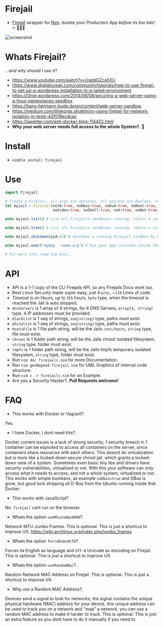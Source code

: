 # Firejail

- [Firejail](https://firejail.wordpress.com/features-3/#namespaces) wrapper for [Nim](https://nim-lang.org/learn.html).
_Isolate your Production App before its too late!_
🔥 🔐👑🔥

![screenshot](https://source.unsplash.com/-YGdiRcY9Sc/800x402 "FireJails")


# Whats Firejail?

_...and why should I use it?_

- https://www.youtube.com/watch?v=UgddGZca5XU  
- https://www.digitalocean.com/community/tutorials/how-to-use-firejail-to-set-up-a-wordpress-installation-in-a-jailed-environment
- https://l3net.wordpress.com/2014/06/08/securing-a-web-server-using-a-linux-namespaces-sandbox
- https://hans-hermann-bode.de/en/content/web-server-sandbox
- https://medium.com/@george.shuklin/on-using-firejail-for-network-isolation-in-tests-42f018ecdcac
- https://jaxenter.com/anti-docker-blog-114422.html
- **Why your web server needs full access to the whole System?.** 🤔


# Install

- `nimble install firejail`


# Use

```nim
import firejail

# Create a Firejail, all args are optional, all options are Boolean, super easy!.
let myjail = Firejail(no3d=true, noDbus=true, noDvd=true, noRoot=true, noSound=true,
                      noVideo=true, noShell=true, noX=true, noNet=true, noIp=true)

echo myjail.list() # List all Firejails sandboxes running, return a seq[JsonNode] (computer friendly)

echo myjail.tree() # List all Firejails sandboxes running, return a string (human friendly)

echo myjail.shutdown(pid=42) # Shutdown a running Firejail sandbox by PID, return bool, true if Ok

echo myjail.exec("myApp --some-arg") # Run your App isolated inside the Firejail.

# For more info read the Docs...
```


# API

- API is a 1-1 copy of the CLI Firejails API, so any Firejails Docs work too.
- Best Linux Security made super easy, just 4 `proc`, ~`110` Lines of code.
- Timeout is on Hours, up to `255` hours, `byte` type, when the timeout is reached the Jail is auto stopped.
- `dnsServers` is 1 array of 4 strings, for 4 DNS Servers, `array[4, string]` type, 4 IP addresses must be provided.
- `blacklist` is 1 seq of strings, `seq[string]` type, paths must exist.
- `whitelist` is 1 seq of strings, `seq[string]` type, paths must exist.
- `hostsFile` is 1 file path string, will be the Jails `/etc/hosts`, `string` type, file must exist.
- `chroot` is 1 folder path string, will be the Jails chroot isolated filesystem, `string` type, folder must exist.
- `tmpfs` is 1 folder path string, will be the Jails tmpfs temporary isolated filesystem, `string` type, folder must exist.
- Run `nim doc firejails.nim` for more Documentation.
- Run `nim genDepend firejail.nim` for UML Graphics of internal code structure.
- Run `nim c -r firejails.nim` for an Example.
- Are you a Security Hacker?, **Pull Requests welcome!**


# FAQ

- This works with Docker or Vagrant?.

Yes.

- I have Docker, I dont need this?.

Docker current issues is a lack of strong security,
1 security breach in 1 container can be exploited to access all containers on the server,
since containers share resources with each others.
This doesnt do virtualization but is more like a locked-down secure chroot jail,
which grants a locked-down view of a system.
Sometimes even basic tiny libs and drivers have security vulnerabilities, virtualized or not.
With this your software can only access what it needs to access, and not a whole system, virtualized or not.
This works with simple booleans, as example `noDbus=true` and DBus is gone,
but good luck stripping all D-Bus from the Ubuntu running inside that Docker.

- This works with JavaScript?

No. `firejail` cant run on the browser.

- Whats the option `useMtuJumbo9000`?.

Network MTU Jumbo Frames. This is optional.
This is just a shortcut to improve UX.
https://wiki.archlinux.org/index.php/jumbo_frames

- Whats the option `forceEnUsUtf8`?.

Forces `EN` English as language and `UTF-8` Unicode as encoding on Firejail.
This is optional. This is just a shortcut to improve UX.

- Whats the option `useRandomMac`?.

Random Network MAC Address on Firejail. This is optional.
This is just a shortcut to improve UX.

- Why use a Random MAC Address?.

Devices send a signal to look for networks,
the signal contains the unique physical hardware (MAC) address for your device,
this unique address can be used to track you on a network and "map" a network,
you can use a random MAC address to make it harder to track. This is optional.
This is just an extra feature so you dont have to do it manually if you need to.
